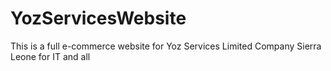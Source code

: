 # YozServicesWebsite
This is a full e-commerce website for Yoz Services Limited Company Sierra Leone for IT and all
